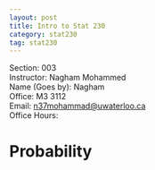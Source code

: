 ```yaml
---
layout: post
title: Intro to Stat 230
category: stat230
tag: stat230
---
```


Section: 003  
Instructor: Nagham Mohammed  
Name (Goes by): Nagham  
Office: M3 3112  
Email: n37mohammad@uwaterloo.ca  
Office Hours:  

# Probability
